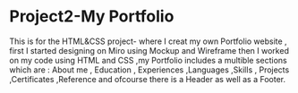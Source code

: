# Project2-My Portfolio
This is for the HTML&amp;CSS project- where I creat my own Portfolio website , first I started designing on Miro using Mockup and Wireframe then I worked on my code using HTML and CSS ,my Portfolio includes a multible sections which are : About me , Education , Experiences ,Languages ,Skills , Projects ,Certificates ,Reference and ofcourse there is a Header as well as a Footer.
